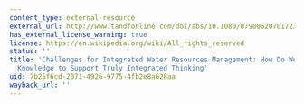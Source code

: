 ```yaml
---
content_type: external-resource
external_url: http://www.tandfonline.com/doi/abs/10.1080/07900620701723240
has_external_license_warning: true
license: https://en.wikipedia.org/wiki/All_rights_reserved
status: ''
title: 'Challenges for Integrated Water Resources Management: How Do We Provide the
  Knowledge to Support Truly Integrated Thinking'
uid: 7b25f6cd-2071-4926-9775-4fb2e8a628aa
wayback_url: ''
---
```

